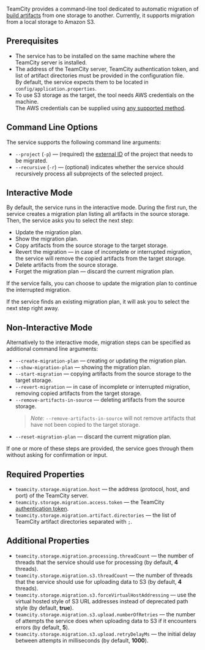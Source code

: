 [//]: # (title: Artifacts Migration Tool)
[//]: # (auxiliary-id: Artifacts Migration Tool)

TeamCity provides a command-line tool dedicated to automatic migration of [build artifacts](build-artifact.md) from one storage to another. Currently, it supports migration from a local storage to Amazon S3.

## Prerequisites

* The service has to be installed on the same machine where the TeamCity server is installed.
* The address of the TeamCity server, TeamCity authentication token, and list of artifact directories must be provided in the configuration file.  
  By default, the service expects them to be located in `config/application.properties`.
* To use S3 storage as the target, the tool needs AWS credentials on the machine.  
  The AWS credentials can be supplied using [any supported method](https://docs.aws.amazon.com/sdk-for-java/v1/developer-guide/setup-credentials.html).

## Command Line Options

The service supports the following command line arguments:
* `--project` (`-p`) — (required) the [external ID](https://www.jetbrains.com/help/teamcity/identifier.html#External+IDs) of the project that needs to be migrated.
* `--recursive` (`-r`) — (optional) indicates whether the service should recursively process all subprojects of the selected project.

## Interactive Mode

By default, the service runs in the interactive mode. During the first run, the service creates a migration plan listing all artifacts in the source storage. Then, the service asks you to select the next step:
* Update the migration plan.
* Show the migration plan.
* Copy artifacts from the source storage to the target storage.
* Revert the migration — in case of incomplete or interrupted migration, the service will remove the copied artifacts from the target storage.
* Delete artifacts from the source storage.
* Forget the migration plan — discard the current migration plan.

If the service fails, you can choose to update the migration plan to continue the interrupted migration.

If the service finds an existing migration plan, it will ask you to select the next step right away.

## Non-Interactive Mode

Alternatively to the interactive mode, migration steps can be specified as additional command line arguments:
* `--create-migration-plan` — creating or updating the migration plan.
* `--show-migration-plan` — showing the migration plan.
* `--start-migration` — copying artifacts from the source storage to the target storage.
* `--revert-migration` — in case of incomplete or interrupted migration, removing copied artifacts from the target storage.
* `--remove-artifacts-in-source` — deleting artifacts from the source storage.
  >*Note:* `--remove-artifacts-in-source` will not remove artifacts that have not been copied to the target storage.
* `--reset-migration-plan` — discard the current migration plan.

If one or more of these steps are provided, the service goes through them without asking for confirmation or input.

## Required Properties

* `teamcity.storage.migration.host` — the address (protocol, host, and port) of the TeamCity server.
* `teamcity.storage.migration.access.token` — the TeamCity [authentication token](https://www.jetbrains.com/help/teamcity/configuring-your-user-profile.html#Managing+Access+Tokens).
* `teamcity.storage.migration.artifact.directories` — the list of TeamCity artifact directories separated with `;`.

## Additional Properties

* `teamcity.storage.migration.processing.threadCount` — the number of threads that the service should use for processing (by default, **4** threads).
* `teamcity.storage.migration.s3.threadCount` — the number of threads that the service should use for uploading data to S3 (by default, **4** threads).
* `teamcity.storage.migration.s3.forceVirtualHostAddressing` — use the virtual hosted style of S3 URL addresses instead of deprecated path style (by default, **true**).
* `teamcity.storage.migration.s3.upload.numberOfRetries` — the number of attempts the service does when uploading data to S3 if it encounters errors (by default, **5**).
* `teamcity.storage.migration.s3.upload.retryDelayMs` — the initial delay between attempts in milliseconds (by default, **1000**).
